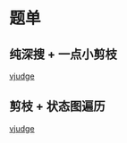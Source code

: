 # 题单

## 纯深搜 + 一点小剪枝

[vjudge](https://vjudge.net/contest/636584)

## 剪枝 + 状态图遍历

[vjudge](https://vjudge.net/contest/637222)